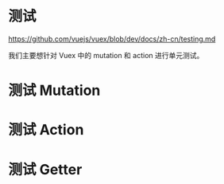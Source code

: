 测试
=====
https://github.com/vuejs/vuex/blob/dev/docs/zh-cn/testing.md

我们主要想针对 Vuex 中的 mutation 和 action 进行单元测试。

# 测试 Mutation


# 测试 Action


# 测试 Getter